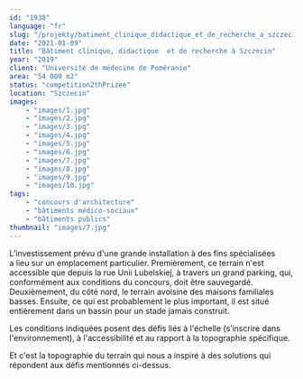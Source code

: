 ```yaml
---
id: "1938"
language: "fr"
slug: "/projekty/batiment_clinique_didactique_et_de_recherche_a_szczecin"
date: "2021-01-09"
title: "Bâtiment clinique, didactique  et de recherche à Szczecin"
year: "2019"
client: "Université de médecine de Poméranie"
area: "54 000 m2"
status: "competition2thPrizee"
location: "Szczecin"
images: 
    - "images/1.jpg"
    - "images/2.jpg"
    - "images/3.jpg"
    - "images/4.jpg"    
    - "images/5.jpg"    
    - "images/6.jpg"    
    - "images/7.jpg"    
    - "images/8.jpg"    
    - "images/9.jpg"    
    - "images/10.jpg"    
tags: 
    - "concours d'architecture"
    - "bâtiments médico-sociaux"
    - "bâtiments publics"
thumbnail: "images/7.jpg"
---
```

L’investissement prévu d'une grande installation à&nbsp;des fins spécialisées a&nbsp;lieu sur un emplacement particulier. Premièrement, ce terrain n'est accessible que depuis la rue Unii Lubelskiej, à&nbsp;travers un grand parking, qui, conformément aux conditions du concours, doit être sauvegardé. Deuxièmement, du côté nord, le terrain avoisine des maisons familiales basses. Ensuite, ce qui est probablement le plus important, il est situé entièrement dans un bassin pour un stade jamais construit.

Les conditions indiquées posent des défis liés à&nbsp;l'échelle (s’inscrire dans l'environnement), à&nbsp;l'accessibilité et au rapport à&nbsp;la topographie spécifique.

Et c'est la topographie du terrain qui nous a&nbsp;inspiré à&nbsp;des solutions qui répondent aux défis mentionnés ci-dessus.